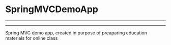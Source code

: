 # SpringMVCDemoApp 
-------------------------------------------------------------------

-------------------------------------------------------------------

 

Spring MVC demo app, created in purpose of preaparing education materials for online class


